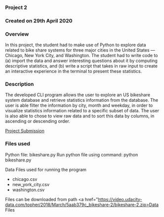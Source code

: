 ### Project 2

### Created on 29th April 2020

### Overview
In this project, the student had to make use of Python to explore data related to bike share systems for three major cities in the United States — Chicago, New York City, and Washington. The student had to write code to (a) import the data and answer interesting questions about it by computing descriptive statistics, and (b) write a script that takes in raw input to create an interactive experience in the terminal to present these statistics.


### Description
The developed CLI program allows the user to explore an US bikeshare system database and retrieve statistics information from the database. The user is able filter the information by city, month and weekday, in order to visualize statistics information related to a specific subset of data. The user is also able to chose to view raw data and to sort this data by columns, in ascending or descending order.

<a href="https://review.udacity.com/#!/reviews/2227784">Project Submission</a>

### Files used
Python file: bikeshare.py
Run python file using command: python bikeshare.py

Data Files used for running the program
* chicago.csv
* new_york_city.csv
* washington.csv

Files can be downloaded from path
<a href="https://video.udacity-data.com/topher/2018/March/5aab379c_bikeshare-2/bikeshare-2.zip>Data Files</a>
